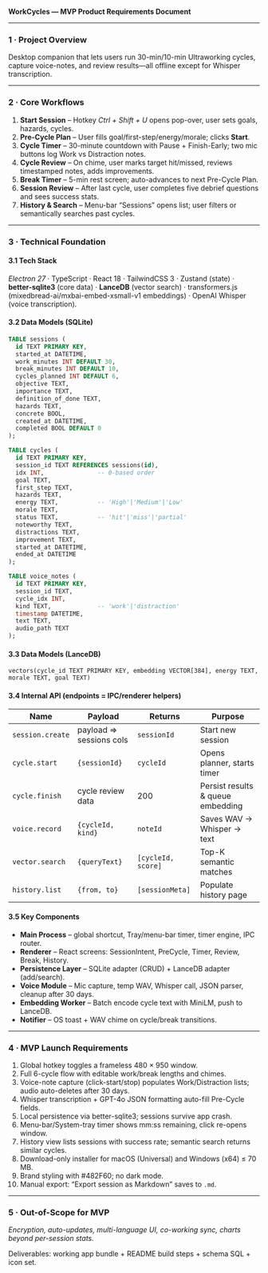 **WorkCycles — MVP Product Requirements Document**

---

### 1 · Project Overview

Desktop companion that lets users run 30-min/10-min Ultraworking cycles, capture voice-notes, and review results—all offline except for Whisper transcription.

---

### 2 · Core Workflows

1. **Start Session** – Hotkey *Ctrl + Shift + U* opens pop-over, user sets goals, hazards, cycles.
2. **Pre-Cycle Plan** – User fills goal/first-step/energy/morale; clicks **Start**.
3. **Cycle Timer** – 30-minute countdown with Pause + Finish-Early; two mic buttons log Work vs Distraction notes.
4. **Cycle Review** – On chime, user marks target hit/missed, reviews timestamped notes, adds improvements.
5. **Break Timer** – 5-min rest screen; auto-advances to next Pre-Cycle Plan.
6. **Session Review** – After last cycle, user completes five debrief questions and sees success stats.
7. **History & Search** – Menu-bar “Sessions” opens list; user filters or semantically searches past cycles.

---

### 3 · Technical Foundation

#### 3.1 Tech Stack

*Electron 27* · TypeScript · React 18 · TailwindCSS 3 · Zustand (state) · **better-sqlite3** (core data) · **LanceDB** (vector search) · transformers.js (mixedbread-ai/mxbai-embed-xsmall-v1 embeddings) · OpenAI Whisper (voice transcription).

#### 3.2 Data Models (SQLite)

```sql
TABLE sessions (
  id TEXT PRIMARY KEY,
  started_at DATETIME,
  work_minutes INT DEFAULT 30,
  break_minutes INT DEFAULT 10,
  cycles_planned INT DEFAULT 6,
  objective TEXT,
  importance TEXT,
  definition_of_done TEXT,
  hazards TEXT,
  concrete BOOL,
  created_at DATETIME,
  completed BOOL DEFAULT 0
);

TABLE cycles (
  id TEXT PRIMARY KEY,
  session_id TEXT REFERENCES sessions(id),
  idx INT,               -- 0-based order
  goal TEXT,
  first_step TEXT,
  hazards TEXT,
  energy TEXT,           -- 'High'|'Medium'|'Low'
  morale TEXT,
  status TEXT,           -- 'hit'|'miss'|'partial'
  noteworthy TEXT,
  distractions TEXT,
  improvement TEXT,
  started_at DATETIME,
  ended_at DATETIME
);

TABLE voice_notes (
  id TEXT PRIMARY KEY,
  session_id TEXT,
  cycle_idx INT,
  kind TEXT,             -- 'work'|'distraction'
  timestamp DATETIME,
  text TEXT,
  audio_path TEXT
);
```

#### 3.3 Data Models (LanceDB)

`vectors(cycle_id TEXT PRIMARY KEY, embedding VECTOR[384], energy TEXT, morale TEXT, goal TEXT)`

#### 3.4 Internal API (endpoints = IPC/renderer helpers)

| Name             | Payload                 | Returns            | Purpose                           |
| ---------------- | ----------------------- | ------------------ | --------------------------------- |
| `session.create` | payload ⇒ sessions cols | `sessionId`        | Start new session                 |
| `cycle.start`    | `{sessionId}`           | `cycleId`          | Opens planner, starts timer       |
| `cycle.finish`   | cycle review data       | 200                | Persist results & queue embedding |
| `voice.record`   | `{cycleId, kind}`       | `noteId`           | Saves WAV → Whisper → text        |
| `vector.search`  | `{queryText}`           | `[cycleId, score]` | Top-K semantic matches            |
| `history.list`   | `{from, to}`            | `[sessionMeta]`    | Populate history page             |

#### 3.5 Key Components

* **Main Process** – global shortcut, Tray/menu-bar timer, timer engine, IPC router.
* **Renderer** – React screens: SessionIntent, PreCycle, Timer, Review, Break, History.
* **Persistence Layer** – SQLite adapter (CRUD) + LanceDB adapter (add/search).
* **Voice Module** – Mic capture, temp WAV, Whisper call, JSON parser, cleanup after 30 days.
* **Embedding Worker** – Batch encode cycle text with MiniLM, push to LanceDB.
* **Notifier** – OS toast + WAV chime on cycle/break transitions.

---

### 4 · MVP Launch Requirements

1. Global hotkey toggles a frameless 480 × 950 window.
2. Full 6-cycle flow with editable work/break lengths and chimes.
3. Voice-note capture (click-start/stop) populates Work/Distraction lists; audio auto-deletes after 30 days.
4. Whisper transcription + GPT-4o JSON formatting auto-fill Pre-Cycle fields.
5. Local persistence via better-sqlite3; sessions survive app crash.
6. Menu-bar/System-tray timer shows mm\:ss remaining, click re-opens window.
7. History view lists sessions with success rate; semantic search returns similar cycles.
8. Download-only installer for macOS (Universal) and Windows (x64) ≤ 70 MB.
9. Brand styling with #482F60; no dark mode.
10. Manual export: “Export session as Markdown” saves to `.md`.

---

### 5 · Out-of-Scope for MVP

*Encryption, auto-updates, multi-language UI, co-working sync, charts beyond per-session stats.*

Deliverables: working app bundle + README build steps + schema SQL + icon set.

